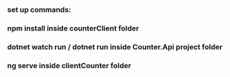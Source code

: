 ### set up commands:
### npm install inside counterClient folder
### dotnet watch run / dotnet run inside Counter.Api project folder
### ng serve inside clientCounter folder

